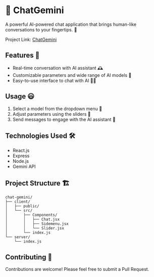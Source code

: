 # 🤖 ChatGemini

A powerful AI-powered chat application that brings human-like conversations to your fingertips. 💬

Project Link: [ChatGemini](https://chat-gemini-wine.vercel.app/)

## Features 🎉

- Real-time conversation with AI assistant 🕰️
- Customizable parameters and wide range of AI models 🔧
- Easy-to-use interface to chat with AI 👨‍💻

## Usage 😃

1. Select a model from the dropdown menu 📜
2. Adjust parameters using the sliders 🧮
3. Send messages to engage with the AI assistant 📲

## Technologies Used 🛠️

- React.js
- Express
- Node.js
- Gemini API

## Project Structure 🏗️

```
chat-gemini/
├── client/
│   ├── public/
│   └── src/
│       ├── Components/
│       │   ├── Chat.jsx
│       │   ├── Sidemenu.jsx
│       │   └── Slider.jsx
│       └── index.js
└── server/
    └── index.js
```

## Contributing 🌟

Contributions are welcome! Please feel free to submit a Pull Request. 

